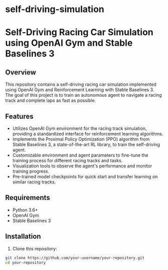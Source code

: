# self-driving-simulation

# Self-Driving Racing Car Simulation using OpenAI Gym and Stable Baselines 3

## Overview

This repository contains a self-driving racing car simulation implemented using OpenAI Gym and Reinforcement Learning with Stable Baselines 3. The goal of this project is to train an autonomous agent to navigate a racing track and complete laps as fast as possible.

## Features

- Utilizes OpenAI Gym environment for the racing track simulation, providing a standardized interface for reinforcement learning algorithms.
- Implements the Proximal Policy Optimization (PPO) algorithm from Stable Baselines 3, a state-of-the-art RL library, to train the self-driving agent.
- Customizable environment and agent parameters to fine-tune the training process for different racing tracks and tasks.
- Visualization tools to observe the agent's performance and monitor training progress.
- Pre-trained model checkpoints for quick start and transfer learning on similar racing tracks.

## Requirements

- Python 3.6+
- OpenAI Gym
- Stable Baselines 3

## Installation

1. Clone this repository:

```bash
git clone https://github.com/your-username/your-repository.git
cd your-repository
